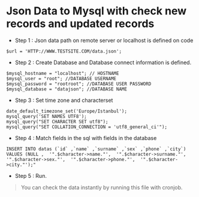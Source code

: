 # Json Data to Mysql with check new records and updated records
- Step 1 : Json data path on remote server or localhost is defined on code
```
$url = 'HTTP://WWW.TESTSITE.COM/data.json';
```
- Step 2 : Create Database and Database connect information is defined.
```
$mysql_hostname = "localhost"; // HOSTNAME
$mysql_user = "root"; //DATABASE USERNAME
$mysql_password = "rootroot"; //DATABASE USER PASSWORD
$mysql_database = "datajson"; //DATABASE NAME
```
- Step 3 : Set time zone and characterset
```
date_default_timezone_set('Europe/Istanbul');
mysql_query('SET NAMES UTF8'); 
mysql_query("SET CHARACTER SET utf8"); 
mysql_query("SET COLLATION_CONNECTION = 'utf8_general_ci'"); 
```
- Step 4 : Match fields in the sql with fields in the database
```
INSERT INTO datas (`id` ,`name` ,`surname` ,`sex` ,`phone` ,`city`) VALUES (NULL ,  '".$character->name."',  '".$character->surname."',  '".$character->sex."',  '".$character->phone."',  '".$character->city."');"
```
- Step 5 : Run.

> You can check the data instantly by running this file with cronjob.
